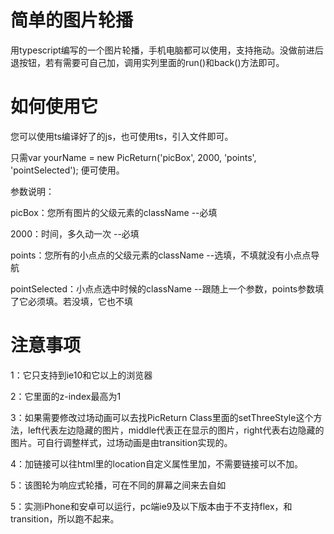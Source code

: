 # 简单的图片轮播
  用typescript编写的一个图片轮播，手机电脑都可以使用，支持拖动。没做前进后退按钮，若有需要可自己加，调用实列里面的run()和back()方法即可。

# 如何使用它
  您可以使用ts编译好了的js，也可使用ts，引入文件即可。
  
  只需var yourName = new PicReturn('picBox', 2000, 'points', 'pointSelected'); 便可使用。
  
  参数说明：
  
  picBox：您所有图片的父级元素的className --必填
  
  2000：时间，多久动一次  --必填
  
  points：您所有的小点点的父级元素的className  --选填，不填就没有小点点导航
  
  pointSelected：小点点选中时候的className  --跟随上一个参数，points参数填了它必须填。若没填，它也不填

# 注意事项
  1：它只支持到ie10和它以上的浏览器
  
  2：它里面的z-index最高为1
  
  3：如果需要修改过场动画可以去找PicReturn Class里面的setThreeStyle这个方法，left代表左边隐藏的图片，middle代表正在显示的图片，right代表右边隐藏的图片。可自行调整样式，过场动画是由transition实现的。
  
  4：加链接可以往html里的location自定义属性里加，不需要链接可以不加。
  
  5：该图轮为响应式轮播，可在不同的屏幕之间来去自如
  
  5：实测iPhone和安卓可以运行，pc端ie9及以下版本由于不支持flex，和transition，所以跑不起来。
  
